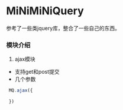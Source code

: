 # MiNiMiNiQuery
参考了一些类jquery库，整合了一些自己的东西。
### 模块介绍
1. ajax模块
  * 支持get和post提交
  * 几个参数
  ```javascript
   MQ.ajax({
     
   })
  ```
